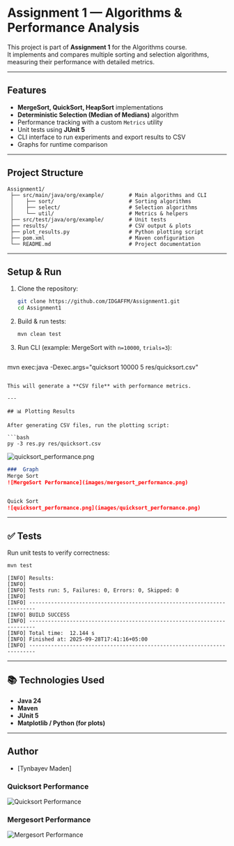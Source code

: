 # Assignment 1 — Algorithms & Performance Analysis

This project is part of **Assignment 1** for the Algorithms course.  
It implements and compares multiple sorting and selection algorithms, measuring their performance with detailed metrics.

---

##  Features
- **MergeSort, QuickSort, HeapSort** implementations
- **Deterministic Selection (Median of Medians)** algorithm
- Performance tracking with a custom `Metrics` utility
- Unit tests using **JUnit 5**
- CLI interface to run experiments and export results to CSV
- Graphs for runtime comparison

---

##  Project Structure
```
Assignment1/
 ├── src/main/java/org/example/        # Main algorithms and CLI
 │    ├── sort/                        # Sorting algorithms
 │    ├── select/                      # Selection algorithms
 │    └── util/                        # Metrics & helpers
 ├── src/test/java/org/example/        # Unit tests
 ├── results/                          # CSV output & plots
 ├── plot_results.py                   # Python plotting script
 ├── pom.xml                           # Maven configuration
 └── README.md                         # Project documentation
```

---

##  Setup & Run
1. Clone the repository:
   ```bash
   git clone https://github.com/IDGAFFM/Assignment1.git
   cd Assignment1
   ```

2. Build & run tests:
   ```bash
   mvn clean test
   ```

3. Run CLI (example: MergeSort with `n=10000`, `trials=3`):
   ```bash
mvn exec:java -Dexec.args="quicksort 10000 5 res/quicksort.csv"
   ```

This will generate a **CSV file** with performance metrics.

---

## 📊 Plotting Results

After generating CSV files, run the plotting script:

```bash
py -3 res.py res/quicksort.csv
```

![quicksort_performance.png](images/quicksort_performance.png)

```markdown
###  Graph
Merge Sort
![MergeSort Performance](images/mergesort_performance.png)


Quick Sort
![quicksort_performance.png](images/quicksort_performance.png)
```

---

## ✅ Tests
Run unit tests to verify correctness:
```bash
mvn test
```

```
[INFO] Results:
[INFO] 
[INFO] Tests run: 5, Failures: 0, Errors: 0, Skipped: 0
[INFO] 
[INFO] ------------------------------------------------------------------------
[INFO] BUILD SUCCESS
[INFO] ------------------------------------------------------------------------
[INFO] Total time:  12.144 s
[INFO] Finished at: 2025-09-28T17:41:16+05:00
[INFO] ------------------------------------------------------------------------
```

---

## 📚 Technologies Used
- **Java 24**
- **Maven**
- **JUnit 5**
- **Matplotlib / Python (for plots)**

---

##  Author
- [Tynbayev Maden]  



### Quicksort Performance
![Quicksort Performance](images/quicksort_performance.png)

### Mergesort Performance
![Mergesort Performance](images/mergesort_performance.png)